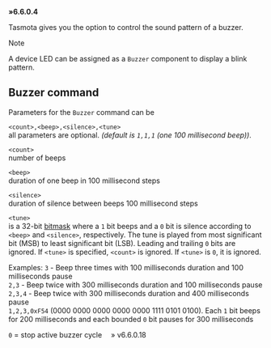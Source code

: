 **»6.6.0.4**

Tasmota gives you the option to control the sound pattern of a buzzer. 

> [!NOTE]
> A device LED can be assigned as a `Buzzer` component to display a blink pattern.

## Buzzer command
Parameters for the `Buzzer` command can be

`<count>,<beep>,<silence>,<tune>`    
all parameters are optional. *(default is `1,1,1` (one 100 millisecond beep))*.

`<count>`   
number of beeps

`<beep>`    
duration of one beep in 100 millisecond steps

`<silence>`   
duration of silence between beeps 100 millisecond steps

`<tune>`    
is a 32-bit [bitmask](https://en.wikipedia.org/wiki/Mask_(computing)#Masking_bits_to_1) where a `1` bit beeps and a `0` bit is silence according to `<beep>` and `<silence>`, respectively. The tune is played from most significant bit (MSB) to least significant bit (LSB). Leading and trailing `0` bits are ignored. If `<tune>` is specified, `<count>` is ignored. If `<tune>` is `0`, it is ignored.

Examples:
`3` - Beep three times with 100 milliseconds duration and 100 milliseconds pause<BR>
`2,3` - Beep twice with 300 milliseconds duration and 100 milliseconds pause<BR>`2,3,4` - Beep twice with 300 milliseconds duration and 400 milliseconds pause<BR>`1,2,3,0xF54` (0000 0000 0000 0000 0000 1111 0101 0100). Each `1` bit beeps for 200 milliseconds and each bounded `0` bit pauses for 300 milliseconds


`0` = stop active buzzer cycle &emsp;» v6.6.0.18
